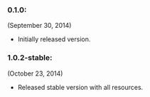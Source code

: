 ### 0.1.0:
(September 30, 2014)

- Initially released version.

### 1.0.2-stable:
(October 23, 2014)

- Released stable version with all resources.
